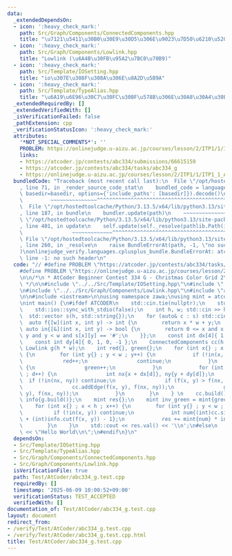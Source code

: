 ```yaml
---
data:
  _extendedDependsOn:
  - icon: ':heavy_check_mark:'
    path: Src/Graph/Components/ConnectedComponents.hpp
    title: "\u7121\u5411\u30B0\u30E9\u30D5\u306E\u9023\u7D50\u6210\u5206\u5206\u89E3"
  - icon: ':heavy_check_mark:'
    path: Src/Graph/Components/Lowlink.hpp
    title: "Lowlink (\u6A4B\u30FB\u95A2\u7BC0\u70B9)"
  - icon: ':heavy_check_mark:'
    path: Src/Template/IOSetting.hpp
    title: "io\u307E\u308F\u308A\u306E\u8A2D\u5B9A"
  - icon: ':heavy_check_mark:'
    path: Src/Template/TypeAlias.hpp
    title: "\u6A19\u6E96\u30C7\u30FC\u30BF\u578B\u306E\u30A8\u30A4\u30EA\u30A2\u30B9"
  _extendedRequiredBy: []
  _extendedVerifiedWith: []
  _isVerificationFailed: false
  _pathExtension: cpp
  _verificationStatusIcon: ':heavy_check_mark:'
  attributes:
    '*NOT_SPECIAL_COMMENTS*': ''
    PROBLEM: https://onlinejudge.u-aizu.ac.jp/courses/lesson/2/ITP1/1/ITP1_1_A
    links:
    - https://atcoder.jp/contests/abc334/submissions/66615159
    - https://atcoder.jp/contests/abc334/tasks/abc334_g
    - https://onlinejudge.u-aizu.ac.jp/courses/lesson/2/ITP1/1/ITP1_1_A
  bundledCode: "Traceback (most recent call last):\n  File \"/opt/hostedtoolcache/Python/3.13.5/x64/lib/python3.13/site-packages/onlinejudge_verify/documentation/build.py\"\
    , line 71, in _render_source_code_stat\n    bundled_code = language.bundle(stat.path,\
    \ basedir=basedir, options={'include_paths': [basedir]}).decode()\n          \
    \         ~~~~~~~~~~~~~~~^^^^^^^^^^^^^^^^^^^^^^^^^^^^^^^^^^^^^^^^^^^^^^^^^^^^^^^^^^^^^^^^^^\n\
    \  File \"/opt/hostedtoolcache/Python/3.13.5/x64/lib/python3.13/site-packages/onlinejudge_verify/languages/cplusplus.py\"\
    , line 187, in bundle\n    bundler.update(path)\n    ~~~~~~~~~~~~~~^^^^^^\n  File\
    \ \"/opt/hostedtoolcache/Python/3.13.5/x64/lib/python3.13/site-packages/onlinejudge_verify/languages/cplusplus_bundle.py\"\
    , line 401, in update\n    self.update(self._resolve(pathlib.Path(included), included_from=path))\n\
    \                ~~~~~~~~~~~~~^^^^^^^^^^^^^^^^^^^^^^^^^^^^^^^^^^^^^^^^^^^^\n \
    \ File \"/opt/hostedtoolcache/Python/3.13.5/x64/lib/python3.13/site-packages/onlinejudge_verify/languages/cplusplus_bundle.py\"\
    , line 260, in _resolve\n    raise BundleErrorAt(path, -1, \"no such header\"\
    )\nonlinejudge_verify.languages.cplusplus_bundle.BundleErrorAt: atcoder/modint:\
    \ line -1: no such header\n"
  code: "// #define PROBLEM \"https://atcoder.jp/contests/abc334/tasks/abc334_g\"\n\
    #define PROBLEM \"https://onlinejudge.u-aizu.ac.jp/courses/lesson/2/ITP1/1/ITP1_1_A\"\
    \n\n/*\n * AtCoder Beginner Contest 334 G - Christmas Color Grid 2\n * https://atcoder.jp/contests/abc334/submissions/66615159\n\
    \ */\n\n#include \"../../Src/Template/IOSetting.hpp\"\n#include \"../../Src/Graph/Components/ConnectedComponents.hpp\"\
    \n#include \"../../Src/Graph/Components/Lowlink.hpp\"\n#include \"atcoder/modint\"\
    \n\n#include <iostream>\n\nusing namespace zawa;\nusing mint = atcoder::modint998244353;\n\
    \nint main() {\n#ifdef ATCODER\n    std::cin.tie(nullptr);\n    std::cout.tie(nullptr);\n\
    \    std::ios::sync_with_stdio(false);\n    int h, w; std::cin >> h >> w;\n  \
    \  std::vector s(h, std::string{});\n    for (auto& c : s) std::cin >> c;\n  \
    \  auto f{[w](int x, int y) -> int {\n        return x * w + y;\n    }};\n   \
    \ auto in{[&](int x, int y) -> bool {\n        return 0 <= x and x < h and 0 <=\
    \ y and y < w and s[x][y] == '#';\n    }};\n    const int dx[4]{ 1, 0, -1, 0 };\n\
    \    const int dy[4]{ 0, 1, 0, -1 };\n    ConnectedComponents cc(h * w);\n   \
    \ Lowlink g(h * w);\n    int red{}, green{};\n    for (int x{} ; x < h ; x++)\
    \ {\n        for (int y{} ; y < w ; y++) {\n            if (!in(x, y)) {\n   \
    \             red++;\n                continue;\n            }\n            else\
    \ {\n                green++;\n            }\n            for (int d{} ; d < 4\
    \ ; d++) {\n                int nx{x + dx[d]}, ny{y + dy[d]};\n              \
    \  if (!in(nx, ny)) continue;\n                if (f(x, y) > f(nx, ny)) continue;\n\
    \                cc.addEdge(f(x, y), f(nx, ny));\n                g.addEdge(f(x,\
    \ y), f(nx, ny));\n            }\n        }\n    } \n    cc.build();\n    auto\
    \ info{g.build()};\n    mint res{};\n    mint inv_green = mint{green}.inv();\n\
    \    for (int x{} ; x < h ; x++) {\n        for (int y{} ; y < w ; y++) {\n  \
    \          if (!in(x, y)) continue;\n            int num{(int)cc.size() - red\
    \ + (int)info.cut(f(x, y)) - 1};\n            res += mint{num} * inv_green;\n\
    \        }\n    }\n    std::cout << res.val() << '\\n';\n#else\n    std::cout\
    \ << \"Hello World\\n\";\n#endif\n}\n"
  dependsOn:
  - Src/Template/IOSetting.hpp
  - Src/Template/TypeAlias.hpp
  - Src/Graph/Components/ConnectedComponents.hpp
  - Src/Graph/Components/Lowlink.hpp
  isVerificationFile: true
  path: Test/AtCoder/abc334_g.test.cpp
  requiredBy: []
  timestamp: '2025-06-09 10:00:52+09:00'
  verificationStatus: TEST_ACCEPTED
  verifiedWith: []
documentation_of: Test/AtCoder/abc334_g.test.cpp
layout: document
redirect_from:
- /verify/Test/AtCoder/abc334_g.test.cpp
- /verify/Test/AtCoder/abc334_g.test.cpp.html
title: Test/AtCoder/abc334_g.test.cpp
---
```

